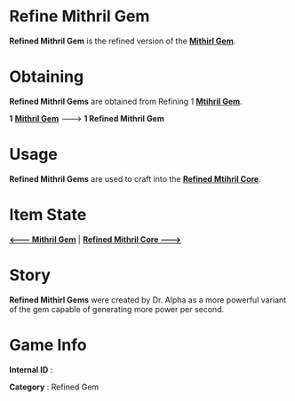 # Refine Mithril Gem

**Refined Mithril Gem** is the refined version of the [**Mithirl Gem**](https://github.com/AlphaMC0/Lone-Martian/blob/main/Mithril%20Gem.md).

# Obtaining

**Refined Mithril Gems** are obtained from Refining 1 [**Mtihril Gem**](https://github.com/AlphaMC0/Lone-Martian/blob/main/Mithril%20Gem.md).

**1** [**Mithril Gem**](https://github.com/AlphaMC0/Lone-Martian/blob/main/Mithril%20Gem.md) ---> **1 Refined Mithril Gem**

# Usage

**Refined Mithril Gems** are used to craft into the [**Refined Mtihril Core**](https://github.com/AlphaMC0/Lone-Martian/blob/main/Refined%20Mithril%20Core.md).

# Item State

[**<--- Mithril Gem**](https://github.com/AlphaMC0/Lone-Martian/blob/main/Mithril%20Gem.md) | [**Refined Mithril Core --->**](https://github.com/AlphaMC0/Lone-Martian/blob/main/Refined%20Mithril%20Core.md)

# Story

**Refined Mithirl Gems** were created by Dr. Alpha as a more powerful variant of the gem capable of generating more power per second.

# Game Info

**Internal ID** : 

**Category** : Refined Gem

